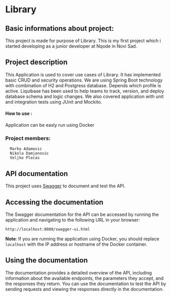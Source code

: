 # Library

## Basic informations about project:
This project is made for purpose of Library. This is my first project which i started developing as a junior developer at Nqode in Novi Sad.

## Project description
This Application is used to cover use cases of Library. It has implemented basic CRUD and security operations. We are using Spring Boot technology with combination of H2 and Postgress database. Depends which profile is active. Liquibase has been used to help teams to track, version, and deploy database schema and logic changes. We also covered application with unit and integration tests using JUnit and Mockito.

#### How to use :
Application can be easly run using Docker

### Project members:
      Marko Adamovic
      Nikola Damjanovic 
      Veljko Plecas

## API documentation

This project uses [Swagger](https://swagger.io/) to document and test the API.

## Accessing the documentation

The Swagger documentation for the API can be accessed by running the application and navigating to the following URL in your browser:
```
http://localhost:8080/swagger-ui.html
```
**Note**: If you are running the application using Docker, you should replace `localhost` with the IP address or hostname of the Docker container.

## Using the documentation

The documentation provides a detailed overview of the API, including information about the available endpoints, the parameters they accept, and the responses they return. You can use the documentation to test the API by sending requests and viewing the responses directly in the documentation.
